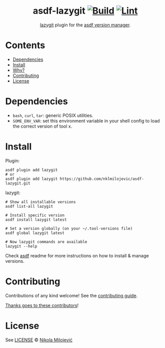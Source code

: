 <div align="center">

# asdf-lazygit [![Build](https://github.com/nklmilojevic/asdf-lazygit/actions/workflows/build.yml/badge.svg)](https://github.com/nklmilojevic/asdf-lazygit/actions/workflows/build.yml) [![Lint](https://github.com/nklmilojevic/asdf-lazygit/actions/workflows/lint.yml/badge.svg)](https://github.com/nklmilojevic/asdf-lazygit/actions/workflows/lint.yml)


[lazygit](https://github.com/junegunn/lazygit) plugin for the [asdf version manager](https://asdf-vm.com).

</div>

# Contents

- [Dependencies](#dependencies)
- [Install](#install)
- [Why?](#why)
- [Contributing](#contributing)
- [License](#license)

# Dependencies

- `bash`, `curl`, `tar`: generic POSIX utilities.
- `SOME_ENV_VAR`: set this environment variable in your shell config to load the correct version of tool x.

# Install

Plugin:

```shell
asdf plugin add lazygit
# or
asdf plugin add lazygit https://github.com/nklmilojevic/asdf-lazygit.git
```

lazygit:

```shell
# Show all installable versions
asdf list-all lazygit

# Install specific version
asdf install lazygit latest

# Set a version globally (on your ~/.tool-versions file)
asdf global lazygit latest

# Now lazygit commands are available
lazygit --help
```

Check [asdf](https://github.com/asdf-vm/asdf) readme for more instructions on how to
install & manage versions.

# Contributing

Contributions of any kind welcome! See the [contributing guide](contributing.md).

[Thanks goes to these contributors](https://github.com/nklmilojevic/asdf-lazygit/graphs/contributors)!

# License

See [LICENSE](LICENSE) © [Nikola Milojević](https://github.com/nklmilojevic/)
